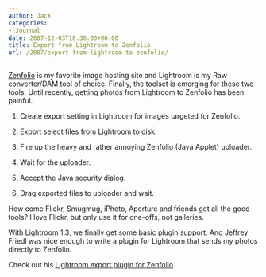 ```yaml
---
author: Jack
categories:
- Journal
date: 2007-12-03T18:36:00+00:00
title: Export from Lightroom to Zenfolio
url: /2007/export-from-lightroom-to-zenfolio/
---
```


[Zenfolio][1] is my favorite image hosting site and Lightroom is my Raw converter/DAM tool of choice. Finally, the toolset is emerging for these two tools. Until recently, getting photos from Lightroom to Zenfolio has been painful. 

1. Create export setting in Lightroom for images targeted for Zenfolio.
  

  
2. Export select files from Lightroom to disk.
  

  
3. Fire up the heavy and rather annoying Zenfolio (Java Applet) uploader.
  

  
4. Wait for the uploader.
  

  
5. Accept the Java security dialog.
  

  
6. Drag exported files to uploader and wait. 

How come Flickr, Smugmug, iPhoto, Aperture and friends get all the good tools? I love Flickr, but only use it for one-offs, not galleries. 

With Lightroom 1.3, we finally get some basic plugin support. And Jeffrey Friedl was nice enough to write a plugin for Lightroom that sends my photos directly to Zenfolio. 

Check out his [Lightroom export plugin for Zenfolio][2]

 [1]: http://www.zenfolio.com/
 [2]: http://regex.info/blog/photo-tech/lightroom-zenfolio/